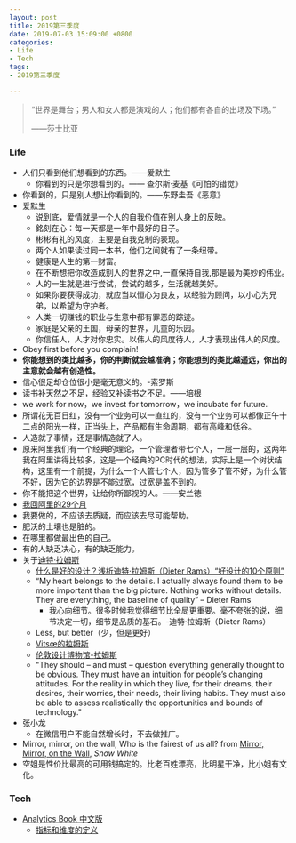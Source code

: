 ```yaml
---
layout: post
title: 2019第三季度
date: 2019-07-03 15:09:00 +0800
categories:
- Life
- Tech
tags:
- 2019第三季度

---
```


<blockquote class="blockquote-center">
<p>“世界是舞台；男人和女人都是演戏的人；他们都有各自的出场及下场。”</p>
<p>——莎士比亚</p>
</blockquote>



### Life

- 人们只看到他们想看到的东西。——爱默生
  - 你看到的只是你想看到的。—— 查尔斯·麦基《可怕的错觉》
- 你看到的，只是别人想让你看到的。——东野圭吾《恶意》
- 爱默生
  - 说到底，爱情就是一个人的自我价值在别人身上的反映。
  - 銘刻在心：每一天都是一年中最好的日子。
  - 彬彬有礼的风度，主要是自我克制的表现。
  - 两个人如果读过同一本书，他们之间就有了一条纽带。
  - 健康是人生的第一财富。
  - 在不断想把你改造成别人的世界之中,一直保持自我,那是最为美妙的伟业。
  - 人的一生就是进行尝试，尝试的越多，生活就越美好。
  - 如果你要获得成功，就应当以恒心为良友，以经验为顾问，以小心为兄弟，以希望为守护者。
  - 人类一切赚钱的职业与生意中都有罪恶的踪迹。
  - 家庭是父亲的王国，母亲的世界，儿童的乐园。
  - 你信任人，人才对你忠实。以伟人的风度待人，人才表现出伟人的风度。
- Obey first before you complain!
- **你能想到的类比越多，你的判断就会越准确；你能想到的类比越遥远，你出的主意就会越有创造性。**
- 信心很足却仓位很小是毫无意义的。-索罗斯
- 读书补天然之不足，经验又补读书之不足。——培根
- we work for now，we invest for tomorrow，we incubate for future.
- 所谓花无百日红，没有一个业务可以一直红的，没有一个业务可以都像正午十二点的阳光一样，正当头上，产品都有生命周期，都有高峰和低谷。
- 人造就了事情，还是事情造就了人。
- 原来阿里我们有一个经典的理论，一个管理者带七个人，一层一层的，这两年我在阿里讲得比较多，这是一个经典的PC时代的想法，实际上是一个树状结构，这里有一个前提，为什么一个人管七个人，因为管多了管不好，为什么管不好，因为它的边界是不能过宽，过宽是盖不到的。
- 你不能把这个世界，让给你所鄙视的人。——安兰徳
- [我回阿里的29个月](https://zhuanlan.zhihu.com/p/25146682)
- 我要做的，不应该去质疑，而应该去尽可能帮助。
- 肥沃的土壤也是脏的。
- 在哪里都做最出色的自己。
- 有的人缺乏决心，有的缺乏能力。
- 关于[迪特·拉姆斯](https://zh.wikipedia.org/zh/%E8%BF%AA%E7%89%B9%C2%B7%E6%8B%89%E5%A7%86%E6%96%AF)
	- [什么是好的设计？浅析迪特·拉姆斯（Dieter Rams）“好设计的10个原则”](https://zhuanlan.zhihu.com/p/33158758)
	- “My heart belongs to the details. I actually always found them to be more important than the big picture. Nothing works without details. They are everything, the baseline of quality” – Dieter Rams
		- 我心向细节。很多时候我觉得细节比全局更重要。毫不夸张的说，细节决定一切，细节是品质的基石。-迪特·拉姆斯（Dieter Rams）
	- Less, but better（少，但是更好）
	- [Vitsœ的拉姆斯](https://www.vitsoe.com/gb/about/dieter-rams)
	- [伦敦设计博物馆-拉姆斯](https://designmuseum.org/designers/dieter-rams)
	- "They should – and must – question everything generally thought to be obvious. They must have an intuition for people’s changing attitudes. For the reality in which they live, for their dreams, their desires, their worries, their needs, their living habits. They must also be able to assess realistically the opportunities and bounds of technology."
- 张小龙
	- 在微信用户不能自然增长时，不去做推广。
- Mirror, mirror, on the wall, Who is the fairest of us all? from [Mirror, Mirror, on the Wall](http://www.debunkingmandelaeffects.com/mirror-mirror-on-the-wall/), *Snow White*
- 空姐是性价比最高的可用钱搞定的。比老百姓漂亮，比明星干净，比小姐有文化。



### Tech

- [Analytics Book 中文版](http://cn.analyticsbook.org/)
	- [指标和维度的定义](http://cn.analyticsbook.org/definitions-of-metrics-and-dimensions/)

